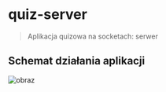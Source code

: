 # quiz-server
> Aplikacja quizowa na socketach: serwer

## Schemat działania aplikacji
![obraz](https://user-images.githubusercontent.com/82843647/228176021-0fc77689-16d1-4b7f-90c5-b8473c5c28a2.png)

